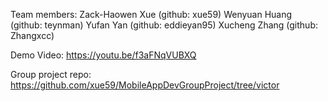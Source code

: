 Team members: 
Zack-Haowen Xue (github: xue59)
Wenyuan Huang (github: teynman)
Yufan Yan (github: eddieyan95)
Xucheng Zhang (github: Zhangxcc)

Demo Video: https://youtu.be/f3aFNqVUBXQ

Group project repo: https://github.com/xue59/MobileAppDevGroupProject/tree/victor